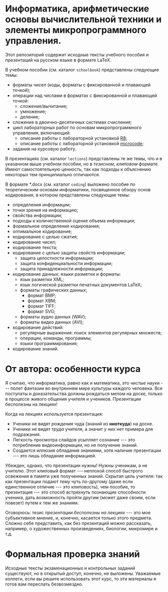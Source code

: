 # Информатика, арифметические основы вычислительной техники и элементы микропрограммного управления.

Этот репозиторий содержит исходные тексты учебного пособия и презентаций на русском языке в формате LaTeX.

В учебном пособии (см. каталог `schoolbook`) представлены следующие темы:
* форматы чисел (коды, форматы с фиксированной и плавающей точкой);
* операции над числами в форматах с фиксированной и плавающей точкой:
  * сложение/вычитание;
  * умножение;
  * деление;
* сложение в двоично-десятичных системах счисления;
* цикл лабораторных работ по основам микропрограммного управления, включающий:
  * описание работы с лабораторной установкой [R8](https://github.com/mmshihov/r8);
  * описание работы с лабораторной установкой [microcode](https://github.com/mmshihov/microcode);
* задания на курсовую работу.

В презентациях (см. каталог `lections`) представлены те же темы, что и в указанном выше учебном пособии, но в *тезисном*, *клиповом* формате. Имеют самостоятельную ценность, так как подходы к объяснению некоторых тем принципиально отличаются. 

В формате \*.docx (см. каталог `coding`) выложено пособие по теоретическим основам информатики, посвященное обзору основ кодирования, в котором представлены следующие темы:
* определения информации;
* точки зрения на информацию;
* свойства информации;
* подходы к количественной оценке объема информации;
* формальное определение кодирования;
* оптимальное кодирование;
* кодирование с целью сжатия;
* кодирование чисел;
* кодирование текста;
* кодирование с целью защиты свойств информации;
  * защита целостности информации;
  * защита конфиденциальности информации;
  * защита принадлежности информации;
* кодирование данных: языки разметки и форматы:
  * язык разметки XML;
  * язык логической разметки печатных документов LaTeX;
  * форматы графических данных;
    * формат BMP;
    * формат XBM;
    * формат TIFF;
    * формат SVG;
  * форматы аудио данных (WAV);
  * форматы видео данных (AVI);
* кодирование действий:
  * регулярные выражения: поиск элементов регулярных множеств;
  * операции, команды, программы;
  * языки программирования;
* кодирование знаний.

# От автора: особенности курса
Я считаю, что информатика, равно как и математика, это *чистые* науки --- полет фантазии во внутреннем мире культуры каждого человека. Все постулаты и доказательства должны рождаться мелом на доске, только в процессе живого общения учителя и учеников. Презентации бесполезны на лекциях! 

Когда на лекциях используется презентация:
* Ученики не видят *рождения* чуда (знаний из **ниоткуда**) на доске.
* Ученики не видят *труда* учителя, а значит у них нет примера для подражания.
* Легкость просмотра слайдов усыпляет сознание --- это потребление видеоинформации, но не получение знаний.
* Создается иллюзия обладания знаниями, хотя наличие презентации --- это лишь обладание информацией.

Убежден, однако, что презентации нужны! Нужны ученикам, а не учителю. Этот клиповый формат --- неплохой способ быстрого освежения в памяти уже полученных знаний. Скрытая цель учителя: так как презентации подают тему чуть по-другому (даже если единственное отличие --- это клиповость), чем пособие, то презентация --- это способ *встряхнуть* познающие способности ученика, дать возможность пройти другим (может даже своим, если повезет) путем к тем же знаниям.

Оговорюсь: тезис *презентации бесполезны на лекциях* --- это мое субъективное мнение, и, конечно, касается только этого предмета. Сложно себе представить, как без презентаций можно рассказать, например, о художественных произведениях, биологии, микромире и т.д.

# Формальная проверка знаний
Исходные тексты экзаменационных и контрольных заданий существуют, но в открытый доступ, конечно, не выложены. Уважаемые коллеги, если вы решите использовать этот курс, то эти материалы я готов вам переслать безвозмездно.
